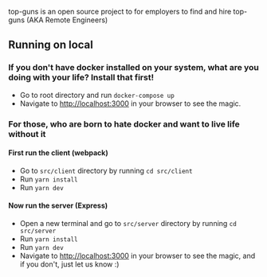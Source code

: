 top-guns is an open source project to for employers to find and hire top-guns (AKA Remote Engineers) 

## Running on local
### If you don't have docker installed on your system, what are you doing with your life? Install that first!

- Go to root directory and run `docker-compose up`
- Navigate to [http://localhost:3000](http://localhost:3000) in your browser to see the magic.

### For those, who are born to hate docker and want to live life without it
#### First run the client (webpack)
- Go to `src/client` directory by running `cd src/client`
- Run `yarn install`
- Run `yarn dev`

#### Now run the server (Express)
- Open a new terminal and go to `src/server` directory by running `cd src/server`
- Run `yarn install`
- Run `yarn dev`
- Navigate to [http://localhost:3000](http://localhost:3000) in your browser to see the magic, and if you don't, just let us know :) 
